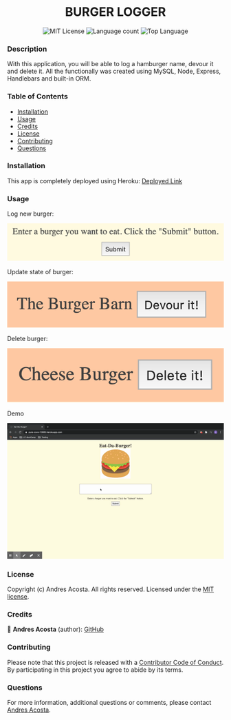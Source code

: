 <h1 align="center"> BURGER LOGGER </h1> 

<div align="center"> 

![MIT License](https://img.shields.io/apm/l/atomic-design-ui.svg?) ![Language count](https://img.shields.io/github/languages/count/acosta-andres-r/trip-planner) ![Top Language](https://img.shields.io/github/languages/top/acosta-andres-r/trip-planner)
</div>
  
### Description
With this application, you will be able to log a hamburger name, devour it and delete it. All the functionally was created using MySQL, Node, Express, Handlebars and built-in ORM.

### Table of Contents

  * [Installation](#installation)
  * [Usage](#usage)
  * [Credits](#credits)
  * [License](#license)
  * [Contributing](#contributing)
  * [Questions](#questions)

### Installation
This app is completely deployed using Heroku: [Deployed Link](https://pure-cove-12885.herokuapp.com/)

### Usage

Log new burger:

![](./icons/submit.png)

Update state of burger:

![](./icons/devour.png)  

Delete burger:

![](./icons/delete.png)

Demo

![](./demo/burger-logger.gif)

### License

Copyright (c) Andres Acosta. All rights reserved.
Licensed under the [MIT license](LICENSE.md).

### Credits

👤 **Andres Acosta** (author): [GitHub](https://github.com/acosta-andres-r)


### Contributing
Please note that this project is released with a [Contributor Code of Conduct](CODE_OF_CONDUCT.md). By participating in this project you agree to abide by its terms.


### Questions
 For more information, additional questions or comments, please contact [Andres Acosta](https://github.com/acosta-andres-r).


